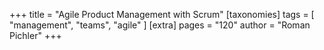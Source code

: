 +++
title = "Agile Product Management with Scrum"
[taxonomies]
tags = [ "management", "teams", "agile" ]
[extra]
pages = "120"
author = "Roman Pichler"
+++

